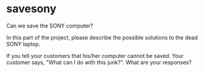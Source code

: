 # savesony
Can we save the SONY computer?

In this part of the project, please describe the possible solutions to the dead SONY laptop.

If you tell your customers that his/her computer cannot be saved. Your customer says, "What can I do with this junk?". What
are your responses?
